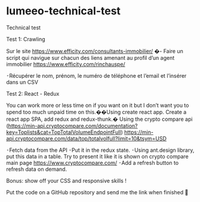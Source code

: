 # lumeeo-technical-test

Technical test



Test 1: Crawling


Sur le site https://www.efficity.com/consultants-immobilier/
�- Faire un script qui navigue sur chacun des liens amenant au profil d’un agent immobilier https://www.efficity.com/rinchauspe/

⁃Récupérer le nom, prénom, le numéro de téléphone et l’email et l’insérer dans un CSV 


Test 2: React - Redux

You can work more or less time on if you want on it but I don’t want you to spend too much unpaid time on this.��Using create react app.
Create a react app SPA, add redux and redux-thunk.�
Using the crypto compare api (https://min-api.cryptocompare.com/documentation?key=Toplists&cat=TopTotalVolumeEndpointFull)
https://min-api.cryptocompare.com/data/top/totalvolfull?limit=10&tsym=USD

⁃Fetch data from the API
⁃Put it in the redux state.
⁃Using ant.design library, put this data in a table. Try to present it like it is shown on crypto compare main page https://www.cryptocompare.com/
⁃Add a refresh button to refresh data on demand.

Bonus: show off your CSS and responsive skills !

Put the code on a GitHub repository and send me the link when finished 🙂
